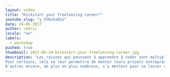 ```yaml
---
layout: video
title: "Kickstart your freelancing career!"
youtube_slug: "y_VYKu5xB1o"
date: 24-05-2017
author: cedric
locale: "en"
labels:
  - workshop
pushed: true
thumbnail: 2017-05-24-kickstart-your-freelancing-career.jpg
description: "Les raisons qui poussent à apprendre à coder sont multiples.
Pour certains, cela va leur permettre de monter leurs projets entrepreneuriaux de façon autonome, tandis que d'autres le font pour doper leur set de compétences afin de rejoindre une startup tech.
D'autres encore, de plus en plus nombreux, s'y mettent pour se lancer dans la voie du freelancing, séduits par la liberté que cette voie procure. 3 alumni du Wagon de la communauté Mangrove vous racontent comment ils sont devenus freelances, puis vous partagent leurs meilleurs conseils et pièges à éviter."
---
```

